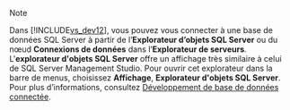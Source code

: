 > [!NOTE]
>  Dans [!INCLUDE[vs_dev12](../../data-tools/includes/vs_dev12_md.md)], vous pouvez vous connecter à une base de données SQL Server à partir de l’**Explorateur d’objets SQL Server** ou du nœud **Connexions de données** dans l’**Explorateur de serveurs**. L'**explorateur d'objets SQL Server** offre un affichage très similaire à celui de SQL Server Management Studio. Pour ouvrir cet explorateur dans la barre de menus, choisissez **Affichage**, **Explorateur d'objets SQL Server**. Pour plus d’informations, consultez [Développement de base de données connectée](http://go.microsoft.com/fwlink/?LinkId=233646).
